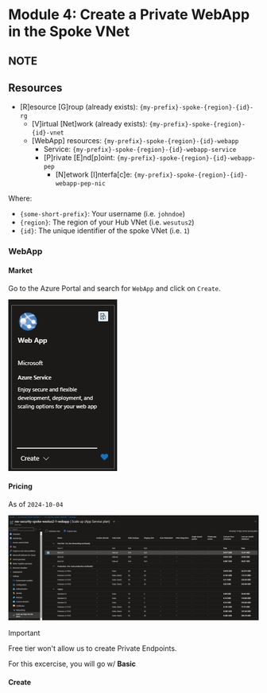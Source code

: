 # Module 4: Create a Private WebApp in the Spoke VNet

## NOTE

## Resources

- [R]esource [G]roup (already exists): `{my-prefix}-spoke-{region}-{id}-rg`
  - [V]irtual [Net]work (already exists): `{my-prefix}-spoke-{region}-{id}-vnet`
   - [WebApp] resources: `{my-prefix}-spoke-{region}-{id}-webapp`
     - Service: `{my-prefix}-spoke-{region}-{id}-webapp-service`
      - [P]rivate [E]nd[p]oint: `{my-prefix}-spoke-{region}-{id}-webapp-pep`
         - [N]etwork [I]nterfa[c]e: `{my-prefix}-spoke-{region}-{id}-webapp-pep-nic`

Where:

- `{some-short-prefix}`: Your username (i.e. `johndoe`)
- `{region}`: The region of your Hub VNet (i.e. `wesutus2`)
- `{id}`: The unique identifier of the spoke VNet (i.e. `1`)

### WebApp

#### Market

Go to the Azure Portal and search for `WebApp` and click on `Create`.

![WebApp](../../../../assets/img/azure/market/webapp/logo.png)

#### Pricing

As of `2024-10-04`

![WebApp Pricing](../../../../assets/img/azure/market/webapp/pricing/2024-10-04T120811.png)

> [!Important]
> Free tier won't allow us to create Private Endpoints.

For this excercise, you will go w/ **Basic**

#### Create
